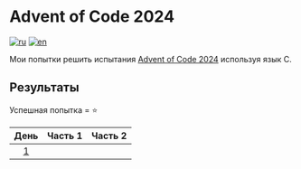 # Advent of Code 2024

[![ru](https://img.shields.io/badge/lang-ru-blue.svg)](https://github.com/DarenskyRoman/advent-of-code-2024/blob/main/README.md)
[![en](https://img.shields.io/badge/lang-en-pink.svg)](https://github.com/DarenskyRoman/advent-of-code-2024/blob/main/README.en.md)

Мои попытки решить испытания [Advent of Code 2024](https://adventofcode.com/2024) используя язык С.

## Результаты

Успешная попытка = ⭐

| День | Часть 1 | Часть 2 |
| :---: | :---: | :---: |
| [1](https://adventofcode.com/2024/day/1) |  |  |
